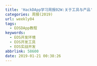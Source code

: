 ```yaml
---
title: 'HackDApp学习周报02W:关于工具与产品'
categories: 周报(2019)
url: weekly04
tags:
  - EOSDApp教程
keywords:
  - EOS开发环境
  - EOS开发工具
  - EOS实战开发
abbrlink: 58600
date: 2019-01-21 00:38:26
---
```

